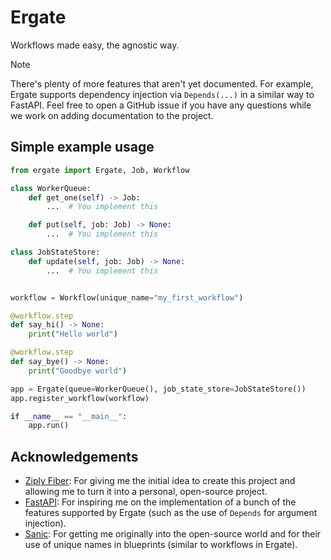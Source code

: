 # Ergate
Workflows made easy, the agnostic way.

> [!NOTE]
> There's plenty of more features that aren't yet documented. For example, Ergate supports dependency injection via `Depends(...)` in a similar way to FastAPI. Feel free to open a GitHub issue if you have any questions while we work on adding documentation to the project.

## Simple example usage

```py
from ergate import Ergate, Job, Workflow

class WorkerQueue:
    def get_one(self) -> Job:
        ...  # You implement this

    def put(self, job: Job) -> None:
        ...  # You implement this

class JobStateStore:
    def update(self, job: Job) -> None:
        ...  # You implement this


workflow = Workflow(unique_name="my_first_workflow")

@workflow.step
def say_hi() -> None:
    print("Hello world")

@workflow.step
def say_bye() -> None:
    print("Goodbye world")

app = Ergate(queue=WorkerQueue(), job_state_store=JobStateStore())
app.register_workflow(workflow)

if __name__ == "__main__":
    app.run()
```


## Acknowledgements
- [Ziply Fiber](https://ziplyfiber.com): For giving me the initial idea to create this project and allowing me to turn it into a personal, open-source project.
- [FastAPI](https://github.com/tiangolo/fastapi): For inspiring me on the implementation of a bunch of the features supported by Ergate (such as the use of `Depends` for argument injection).
- [Sanic](https://github.com/sanic-org/sanic): For getting me originally into the open-source world and for their use of unique names in blueprints (similar to workflows in Ergate).
